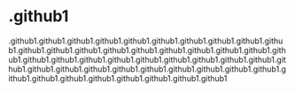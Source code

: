 # .github1

.github1.github1.github1.github1.github1.github1.github1.github1.github1.github1.github1.github1.github1.github1.github1.github1.github1.github1.github1.github1.github1.github1.github1.github1.github1.github1.github1.github1.github1.github1.github1.github1.github1.github1.github1.github1.github1.github1.github1.github1.github1.github1.github1.github1.github1.github1.github1

